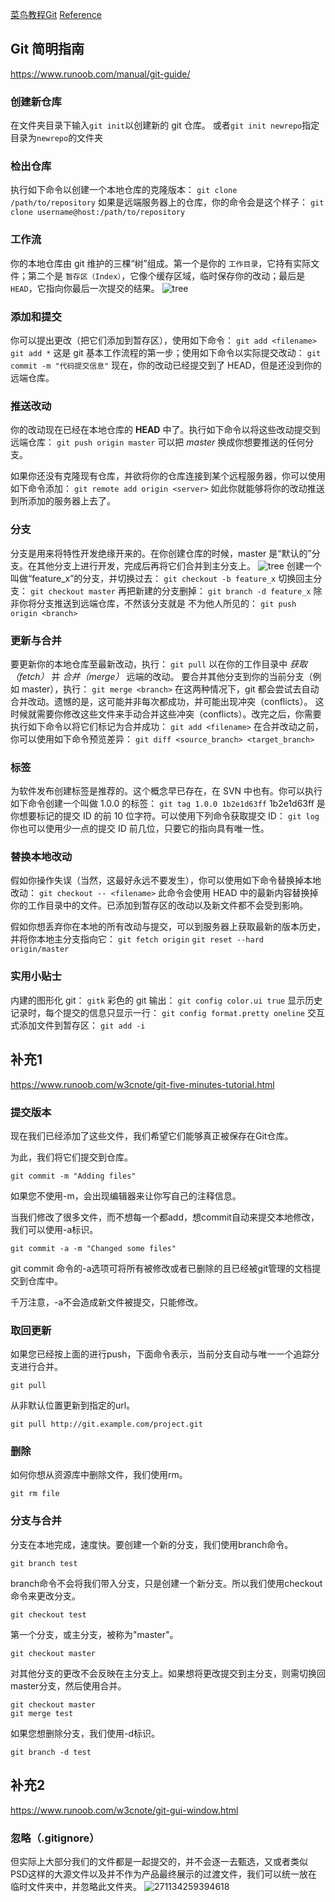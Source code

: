 [菜鸟教程Git](https://www.runoob.com/git/git-tutorial.html)
[Reference](https://git-scm.com/docs)
##  Git 简明指南 
https://www.runoob.com/manual/git-guide/
### 创建新仓库
在文件夹目录下输入`git init`以创建新的 git 仓库。
或者`git init newrepo`指定目录为`newrepo`的文件夹

### 检出仓库
执行如下命令以创建一个本地仓库的克隆版本：
`git clone /path/to/repository`
如果是远端服务器上的仓库，你的命令会是这个样子：
`git clone username@host:/path/to/repository`

### 工作流
你的本地仓库由 git 维护的三棵“树”组成。第一个是你的 `工作目录`，它持有实际文件；第二个是 `暂存区（Index）`，它像个缓存区域，临时保存你的改动；最后是 `HEAD`，它指向你最后一次提交的结果。
![tree](photo/trees.png)

### 添加和提交
你可以提出更改（把它们添加到暂存区），使用如下命令：
`git add <filename>`
`git add *`
这是 git 基本工作流程的第一步；使用如下命令以实际提交改动：
`git commit -m "代码提交信息"`
现在，你的改动已经提交到了 HEAD，但是还没到你的远端仓库。

### 推送改动
你的改动现在已经在本地仓库的 **HEAD** 中了。执行如下命令以将这些改动提交到远端仓库：
`git push origin master`
可以把 *master* 换成你想要推送的任何分支。

如果你还没有克隆现有仓库，并欲将你的仓库连接到某个远程服务器，你可以使用如下命令添加：
`git remote add origin <server>`
如此你就能够将你的改动推送到所添加的服务器上去了。

### 分支
分支是用来将特性开发绝缘开来的。在你创建仓库的时候，master 是“默认的”分支。在其他分支上进行开发，完成后再将它们合并到主分支上。
![tree](photo/branches.png)
创建一个叫做“feature_x”的分支，并切换过去：
`git checkout -b feature_x`
切换回主分支：
`git checkout master`
再把新建的分支删掉：
`git branch -d feature_x`
除非你将分支推送到远端仓库，不然该分支就是 不为他人所见的：
`git push origin <branch>`

### 更新与合并
要更新你的本地仓库至最新改动，执行：
`git pull`
以在你的工作目录中 *获取（fetch）* 并 *合并（merge）* 远端的改动。
要合并其他分支到你的当前分支（例如 master），执行：
`git merge <branch>`
在这两种情况下，git 都会尝试去自动合并改动。遗憾的是，这可能并非每次都成功，并可能出现冲突（conflicts）。 这时候就需要你修改这些文件来手动合并这些冲突（conflicts）。改完之后，你需要执行如下命令以将它们标记为合并成功：
`git add <filename>`
在合并改动之前，你可以使用如下命令预览差异：
`git diff <source_branch> <target_branch>`

### 标签
为软件发布创建标签是推荐的。这个概念早已存在，在 SVN 中也有。你可以执行如下命令创建一个叫做 1.0.0 的标签：
`git tag 1.0.0 1b2e1d63ff`
1b2e1d63ff 是你想要标记的提交 ID 的前 10 位字符。可以使用下列命令获取提交 ID：
`git log`
你也可以使用少一点的提交 ID 前几位，只要它的指向具有唯一性。

### 替换本地改动
假如你操作失误（当然，这最好永远不要发生），你可以使用如下命令替换掉本地改动：
`git checkout -- <filename>`
此命令会使用 HEAD 中的最新内容替换掉你的工作目录中的文件。已添加到暂存区的改动以及新文件都不会受到影响。

假如你想丢弃你在本地的所有改动与提交，可以到服务器上获取最新的版本历史，并将你本地主分支指向它：
`git fetch origin`
`git reset --hard origin/master`

### 实用小贴士
内建的图形化 git：
`gitk`
彩色的 git 输出：
`git config color.ui true`
显示历史记录时，每个提交的信息只显示一行：
`git config format.pretty oneline`
交互式添加文件到暂存区：
`git add -i`


## 补充1
https://www.runoob.com/w3cnote/git-five-minutes-tutorial.html
### 提交版本
现在我们已经添加了这些文件，我们希望它们能够真正被保存在Git仓库。

为此，我们将它们提交到仓库。
```
git commit -m "Adding files"
```
如果您不使用-m，会出现编辑器来让你写自己的注释信息。

当我们修改了很多文件，而不想每一个都add，想commit自动来提交本地修改，我们可以使用-a标识。
```
git commit -a -m "Changed some files"
```
git commit 命令的-a选项可将所有被修改或者已删除的且已经被git管理的文档提交到仓库中。

千万注意，-a不会造成新文件被提交，只能修改。


### 取回更新
如果您已经按上面的进行push，下面命令表示，当前分支自动与唯一一个追踪分支进行合并。
```
git pull
```
从非默认位置更新到指定的url。
```
git pull http://git.example.com/project.git
```
### 删除
如何你想从资源库中删除文件，我们使用rm。
```
git rm file
```
### 分支与合并
分支在本地完成，速度快。要创建一个新的分支，我们使用branch命令。
```
git branch test
```
branch命令不会将我们带入分支，只是创建一个新分支。所以我们使用checkout命令来更改分支。
```
git checkout test
```
第一个分支，或主分支，被称为"master"。
```
git checkout master
```
对其他分支的更改不会反映在主分支上。如果想将更改提交到主分支，则需切换回master分支，然后使用合并。
```
git checkout master
git merge test
```
如果您想删除分支，我们使用-d标识。
```
git branch -d test
```
##  补充2
https://www.runoob.com/w3cnote/git-gui-window.html
### 忽略（.gitignore）

但实际上大部分我们的文件都是一起提交的，并不会逐一去甄选，又或者类似PSD这样的大源文件以及并不作为产品最终展示的过渡文件，我们可以统一放在临时文件夹中，并忽略此文件夹。
![271134259394618](photo/271134259394618.png)

